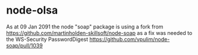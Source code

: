﻿# node-olsa

As at 09 Jan 2091 the node "soap" package is using a fork from https://github.com/martinholden-skillsoft/node-soap as a fix was needed to the WS-Security PasswordDigest https://github.com/vpulim/node-soap/pull/1039


